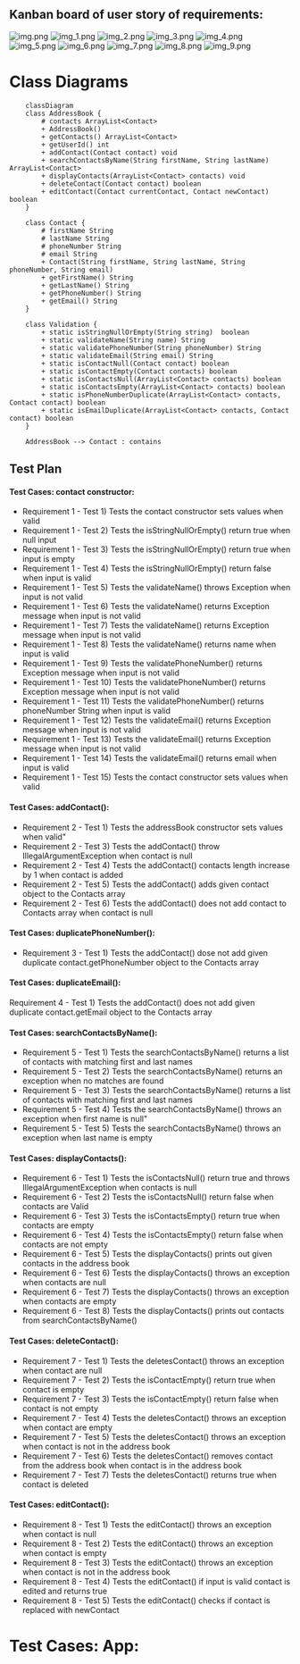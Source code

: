 ## Kanban board of user story of requirements:
![img.png](img.png)
![img_1.png](img_1.png)
![img_2.png](img_2.png)
![img_3.png](img_3.png)
![img_4.png](img_4.png)
![img_5.png](img_5.png)
![img_6.png](img_6.png)
![img_7.png](img_7.png)
![img_8.png](img_8.png)
![img_9.png](img_9.png)

# Class Diagrams
```mermaid
    classDiagram
    class AddressBook {
        # contacts ArrayList<Contact> 
        + AddressBook()
        + getContacts() ArrayList<Contact> 
        + getUserId() int 
        + addContact(Contact contact) void 
        + searchContactsByName(String firstName, String lastName) ArrayList<Contact> 
        + displayContacts(ArrayList<Contact> contacts) void 
        + deleteContact(Contact contact) boolean 
        + editContact(Contact currentContact, Contact newContact) boolean 
    }
    
    class Contact {
        # firstName String
        # lastName String 
        # phoneNumber String 
        # email String 
        + Contact(String firstName, String lastName, String phoneNumber, String email)
        + getFirstName() String 
        + getLastName() String 
        + getPhoneNumber() String 
        + getEmail() String 
    }
    
    class Validation {
        + static isStringNullOrEmpty(String string)  boolean 
        + static validateName(String name) String
        + static validatePhoneNumber(String phoneNumber) String 
        + static validateEmail(String email) String 
        + static isContactNull(Contact contact) boolean 
        + static isContactEmpty(Contact contacts) boolean 
        + static isContactsNull(ArrayList<Contact> contacts) boolean 
        + static isContactsEmpty(ArrayList<Contact> contacts) boolean 
        + static isPhoneNumberDuplicate(ArrayList<Contact> contacts, Contact contact) boolean 
        + static isEmailDuplicate(ArrayList<Contact> contacts, Contact contact) boolean 
    }
    
    AddressBook --> Contact : contains

```
## Test Plan

#### Test Cases: contact constructor: 
- Requirement 1 - Test 1) Tests the contact constructor sets values when valid
- Requirement 1 - Test 2) Tests the isStringNullOrEmpty() return true when null input
- Requirement 1 - Test 3) Tests the isStringNullOrEmpty() return true when input is empty
- Requirement 1 - Test 4) Tests the isStringNullOrEmpty() return false when input is valid
- Requirement 1 - Test 5) Tests the validateName() throws Exception when input is not valid
- Requirement 1 - Test 6) Tests the validateName() returns Exception message when input is not valid
- Requirement 1 - Test 7) Tests the validateName() returns Exception message when input is not valid
- Requirement 1 - Test 8) Tests the validateName() returns name when input is valid
- Requirement 1 - Test 9) Tests the validatePhoneNumber() returns Exception message when input is not valid
- Requirement 1 - Test 10) Tests the validatePhoneNumber() returns Exception message when input is not valid
- Requirement 1 - Test 11) Tests the validatePhoneNumber() returns phoneNumber String when input is valid
- Requirement 1 - Test 12) Tests the validateEmail() returns Exception message when input is not valid
- Requirement 1 - Test 13) Tests the validateEmail() returns Exception message when input is not valid
- Requirement 1 - Test 14) Tests the validateEmail() returns email when input is valid
- Requirement 1 - Test 15) Tests the contact constructor sets values when valid

#### Test Cases: addContact():
- Requirement 2 - Test 1) Tests the addressBook constructor sets values when valid"
- Requirement 2 - Test 3) Tests the addContact() throw IllegalArgumentException when contact is null
- Requirement 2 - Test 4) Tests the addContact() contacts length increase by 1 when contact is added
- Requirement 2 - Test 5) Tests the addContact() adds given contact object to the Contacts array
- Requirement 2 - Test 6) Tests the addContact() does not add contact to Contacts array when contact is null

#### Test Cases: duplicatePhoneNumber():
- Requirement 3 - Test 1) Tests the addContact() dose not add given duplicate contact.getPhoneNumber object to the Contacts array

#### Test Cases: duplicateEmail():
Requirement 4 - Test 1) Tests the addContact() does not add given duplicate contact.getEmail object to the Contacts array

#### Test Cases: searchContactsByName():
- Requirement 5 - Test 1) Tests the searchContactsByName() returns a list of contacts with matching first and last names
- Requirement 5 - Test 2) Tests the searchContactsByName() returns an exception when no matches are found
- Requirement 5 - Test 3) Tests the searchContactsByName() returns a list of contacts with matching first and last names
- Requirement 5 - Test 4) Tests the searchContactsByName() throws an exception when first name is null"
- Requirement 5 - Test 5) Tests the searchContactsByName() throws an exception when last name is empty

#### Test Cases: displayContacts():
- Requirement 6 - Test 1) Tests the isContactsNull() return true and throws IllegalArgumentException when contacts is null
- Requirement 6 - Test 2) Tests the isContactsNull() return false when contacts are Valid
- Requirement 6 - Test 3) Tests the isContactsEmpty() return true when contacts are empty
- Requirement 6 - Test 4) Tests the isContactsEmpty() return false when contacts are not empty
- Requirement 6 - Test 5) Tests the displayContacts() prints out given contacts in the address book
- Requirement 6 - Test 6) Tests the displayContacts() throws an exception when contacts are null
- Requirement 6 - Test 7) Tests the displayContacts() throws an exception when contacts are empty
- Requirement 6 - Test 8) Tests the displayContacts() prints out contacts from searchContactsByName()

#### Test Cases: deleteContact():
- Requirement 7 - Test 1) Tests the deletesContact() throws an exception when contact are null
- Requirement 7 - Test 2) Tests the isContactEmpty() return true when contact is empty
- Requirement 7 - Test 3) Tests the isContactEmpty() return false when contact is not empty
- Requirement 7 - Test 4) Tests the deletesContact() throws an exception when contact are empty
- Requirement 7 - Test 5) Tests the deletesContact() throws an exception when contact is not in the address book
- Requirement 7 - Test 6) Tests the deletesContact() removes contact from the address book when contact is in the address book
- Requirement 7 - Test 7) Tests the deletesContact() returns true when contact is deleted

#### Test Cases: editContact():
- Requirement 8 - Test 1) Tests the editContact() throws an exception when contact is null
- Requirement 8 - Test 2) Tests the editContact() throws an exception when contact is empty
- Requirement 8 - Test 3) Tests the editContact() throws an exception when contact is not in the address book
- Requirement 8 - Test 4) Tests the editContact() if input is valid contact is edited and returns true
- Requirement 8 - Test 5) Tests the editContact() checks if contact is replaced with newContact

# Test Cases: App:



